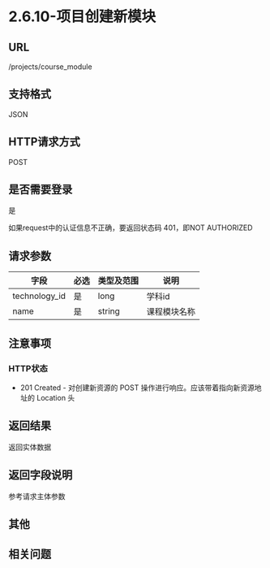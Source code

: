 # 2.6.10-项目创建新模块

## URL

/projects/course_module

## 支持格式

JSON

## HTTP请求方式

POST

## 是否需要登录

是

如果request中的认证信息不正确，要返回状态码 401，即NOT AUTHORIZED

## 请求参数

字段 | 必选 | 类型及范围 | 说明
----|------|----------|-------------
technology_id     |   是   | long    | 学科id
name              |   是   | string  | 课程模块名称

## 注意事项

### HTTP状态

- 201 Created - 对创建新资源的 POST 操作进行响应。应该带着指向新资源地址的 Location 头

## 返回结果

返回实体数据

## 返回字段说明

参考请求主体参数

## 其他

## 相关问题





